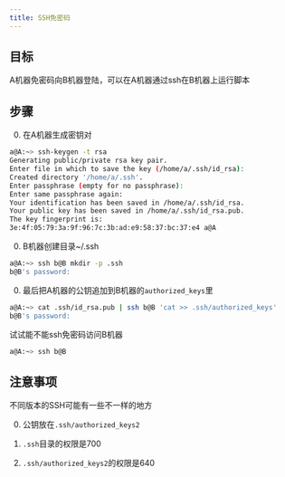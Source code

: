 ```yaml
---
title: SSH免密码
---
```


## 目标
A机器免密码向B机器登陆，可以在A机器通过ssh在B机器上运行脚本

## 步骤

0. 在A机器生成密钥对
```sh
a@A:~> ssh-keygen -t rsa
Generating public/private rsa key pair.
Enter file in which to save the key (/home/a/.ssh/id_rsa):
Created directory '/home/a/.ssh'.
Enter passphrase (empty for no passphrase): 
Enter same passphrase again: 
Your identification has been saved in /home/a/.ssh/id_rsa.
Your public key has been saved in /home/a/.ssh/id_rsa.pub.
The key fingerprint is:
3e:4f:05:79:3a:9f:96:7c:3b:ad:e9:58:37:bc:37:e4 a@A
```

0. B机器创建目录~/.ssh
```sh
a@A:~> ssh b@B mkdir -p .ssh
b@B's password:
```

0. 最后把A机器的公钥追加到B机器的`authorized_keys`里
```sh
a@A:~> cat .ssh/id_rsa.pub | ssh b@B 'cat >> .ssh/authorized_keys'
b@B's password:
```

试试能不能ssh免密码访问B机器
```sh
a@A:~> ssh b@B
```

## 注意事项

不同版本的SSH可能有一些不一样的地方

0. 公钥放在`.ssh/authorized_keys2`

0. `.ssh`目录的权限是700

0. `.ssh/authorized_keys2`的权限是640

